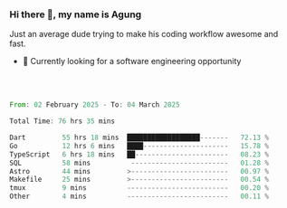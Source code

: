 ### Hi there 👋, my name is Agung
Just an average dude trying to make his coding workflow awesome and fast.

<!--
**agungfir98/agungfir98** is a ✨ _special_ ✨ repository because its `README.md` (this file) appears on your GitHub profile.
-->

- 🔭 Currently looking for a software engineering opportunity
<br/>
<br/>
<!--START_SECTION:waka-->

```rust
From: 02 February 2025 - To: 04 March 2025

Total Time: 76 hrs 35 mins

Dart         55 hrs 18 mins  ██████████████████-------   72.13 %
Go           12 hrs 6 mins   ████---------------------   15.78 %
TypeScript   6 hrs 18 mins   ██-----------------------   08.23 %
SQL          58 mins          ------------------------   01.28 %
Astro        44 mins         >------------------------   00.97 %
Makefile     25 mins         >------------------------   00.54 %
tmux         9 mins          -------------------------   00.20 %
Other        4 mins          -------------------------   00.11 %
```

<!--END_SECTION:waka-->
